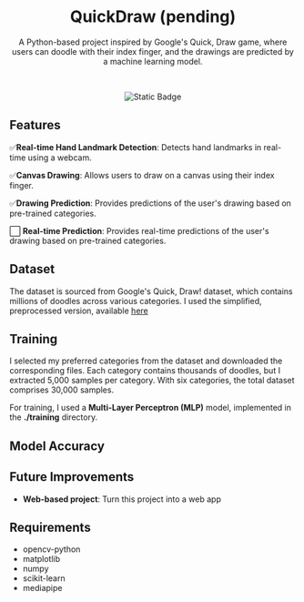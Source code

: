 <h1 align="center">QuickDraw (pending)</h1>

<div align="center">

  <p> A Python-based project inspired by Google's Quick, Draw game, where users can doodle with their index finger, and the drawings are predicted by a machine learning model.</p>
  <br/>
  
  ![Static Badge](https://img.shields.io/badge/project_status-in%20process-blue)

</div>

## Features
✅**Real-time Hand Landmark Detection**: Detects hand landmarks in real-time using a webcam.

✅**Canvas Drawing**: Allows users to draw on a canvas using their index finger.

✅**Drawing Prediction**: Provides predictions of the user's drawing based on pre-trained categories.

⬜ **Real-time Prediction**: Provides real-time predictions of the user's drawing based on pre-trained categories.

## Dataset
The dataset is sourced from Google's Quick, Draw! dataset, which contains millions of doodles across various categories. I used the simplified, preprocessed version, available [here](https://console.cloud.google.com/storage/browser/quickdraw_dataset/full/numpy_bitmap?pageState=(%22StorageObjectListTable%22:(%22f%22:%22%255B%255D%22))&inv=1&invt=AbliDA)

## Training
I selected my preferred categories from the dataset and downloaded the corresponding files. Each category contains thousands of doodles, but I extracted 5,000 samples per category. With six categories, the total dataset comprises 30,000 samples.

For training, I used a **Multi-Layer Perceptron (MLP)** model, implemented in the **./training** directory.

## Model Accuracy

## Future Improvements

- **Web-based project**: Turn this project into a web app

## Requirements
- opencv-python
- matplotlib
- numpy
- scikit-learn
- mediapipe
